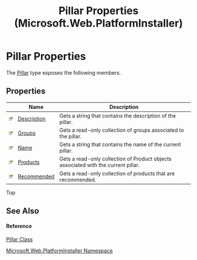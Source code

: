 ﻿---
title: Pillar Properties  (Microsoft.Web.PlatformInstaller)
TOCTitle: Pillar Properties
ms:assetid: Properties.T:Microsoft.Web.PlatformInstaller.Pillar
ms:mtpsurl: https://msdn.microsoft.com/en-us/library/microsoft.web.platforminstaller.pillar_properties(v=VS.90)
ms:contentKeyID: 22049641
ms.date: 05/02/2012
mtps_version: v=VS.90
---

# Pillar Properties

The [Pillar](pillar-class-microsoft-web-platforminstaller.md) type exposes the following members.

## Properties

<table>
<thead>
<tr class="header">
<th> </th>
<th>Name</th>
<th>Description</th>
</tr>
</thead>
<tbody>
<tr class="odd">
<td><img src="images/Dd565996.pubproperty(en-us,VS.90).gif" title="Public property" alt="Public property" /></td>
<td><a href="pillar-description-property-microsoft-web-platforminstaller.md">Description</a></td>
<td>Gets a string that contains the description of the pillar.</td>
</tr>
<tr class="even">
<td><img src="images/Dd565996.pubproperty(en-us,VS.90).gif" title="Public property" alt="Public property" /></td>
<td><a href="pillar-groups-property-microsoft-web-platforminstaller.md">Groups</a></td>
<td>Gets a read-only collection of groups associated to the pillar.</td>
</tr>
<tr class="odd">
<td><img src="images/Dd565996.pubproperty(en-us,VS.90).gif" title="Public property" alt="Public property" /></td>
<td><a href="pillar-name-property-microsoft-web-platforminstaller.md">Name</a></td>
<td>Gets a string that contains the name of the current pillar.</td>
</tr>
<tr class="even">
<td><img src="images/Dd565996.pubproperty(en-us,VS.90).gif" title="Public property" alt="Public property" /></td>
<td><a href="pillar-products-property-microsoft-web-platforminstaller.md">Products</a></td>
<td>Gets a read-only collection of Product objects associated with the current pillar.</td>
</tr>
<tr class="odd">
<td><img src="images/Dd565996.pubproperty(en-us,VS.90).gif" title="Public property" alt="Public property" /></td>
<td><a href="pillar-recommended-property-microsoft-web-platforminstaller.md">Recommended</a></td>
<td>Gets a read-only collection of products that are recommended.</td>
</tr>
</tbody>
</table>


Top

## See Also

#### Reference

[Pillar Class](pillar-class-microsoft-web-platforminstaller.md)

[Microsoft.Web.PlatformInstaller Namespace](microsoft-web-platforminstaller-namespace.md)

